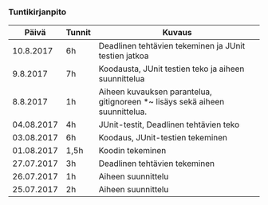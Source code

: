 ### Tuntikirjanpito
Päivä | Tunnit | Kuvaus
----- | ---- | ----
10.8.2017 | 6h | Deadlinen tehtävien tekeminen ja JUnit testien jatkoa
9.8.2017 | 7h | Koodausta, JUnit testien teko ja aiheen suunnittelua
8.8.2017 | 1h | Aiheen kuvauksen parantelua, gitignoreen *~ lisäys sekä aiheen suunnittelua. 
04.08.2017 | 4h | JUnit-testit, Deadlinen tehtävien teko
03.08.2017 | 6h | Koodaus, JUnit-testien tekeminen
01.08.2017 | 1,5h | Koodin tekeminen
27.07.2017 | 3h | Deadlinen tehtävien tekeminen
26.07.2017 | 1h | Aiheen suunnittelu
25.07.2017 | 2h | Aiheen suunnittelu


